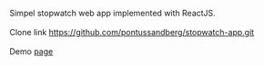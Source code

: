 Simpel stopwatch web app implemented with ReactJS.
<br/><br/>
Clone link https://github.com/pontussandberg/stopwatch-app.git
<br/><br/>
Demo <a target="_blank" href="https://stopwatchapp.netlify.com">page<a/>
  
